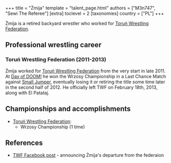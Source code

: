 +++
title = "Żmija"
template = "talent_page.html"
authors = ["M3n747", "Sewi The Referee"]
[extra]
toclevel = 2
[taxonomies]
country = ["PL"]
+++

Żmija is a retired backyard wrestler who worked for [Toruń Wrestling Federation](@/o/twf.md).

## Professional wrestling career

### Toruń Wrestling Federation (2011-2013)

Żmija worked for [Toruń Wrestling Federation](@/o/twf.md) from the very start in late 2011. At [Day of DOOM!](@/e/twf/2012-06-03-twf-day-of-doom.md) he won the Wrzosy Championship in a Last Chance Match against [Small Jumper](@/w/small-jumper.md), eventually losing it or retiring the title some time later in the second half of 2012. He officially left TWF on February 18th, 2013, along with El Patataj.

## Championships and accomplishments

* [Toruń Wrestling Federation](@/o/twf.md):
  - Wrzosy Championship (1 time)

## References

* [TWF Facebook post](https://www.facebook.com/TorunWrestlingFederation/posts/pfbid02zx3SuuFbpVVahVMcqSTW6762kWDdniYpxJrkwTrzBd3Y1rFtgZ9pReTChiKjHtoTl) - announcing Żmija's departure from the federaion

